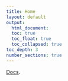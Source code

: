 ```yaml
---
title: Home
layout: default
output: 
  html_document:
  toc: true
  toc_float: true
  toc_collapsed: true
toc_depth: 3
number_sections: true
---
```



[Docs](/docs).

